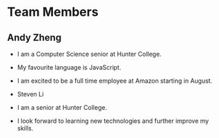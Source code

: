 # Team Members

## Andy Zheng

* I am a Computer Science senior at Hunter College.

* My favourite language is JavaScript.

* I am excited to be a full time employee at Amazon starting in August.

* Steven Li
 * I am a senior at Hunter College. 
 * I look forward to learning new technologies and further improve my skills.
